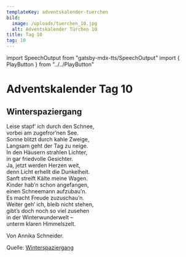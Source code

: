 ```yaml
---
templateKey: adventskalender-tuerchen
bild:
  image: /uploads/tuerchen_10.jpg
  alt: Adventskalender Türchen 10
title: Tag 10
tag: 10
---
```


import SpeechOutput from "gatsby-mdx-tts/SpeechOutput"
import { PlayButton } from "../../PlayButton"

<SpeechOutput id="adventskalender-tag-10" customPlayButton={PlayButton}>

# Adventskalender Tag 10

## Winterspaziergang

Leise stapf‘ ich durch den Schnee,  
vorbei am zugefror’nen See.  
 Sonne blitzt durch kahle Zweige,  
Langsam geht der Tag zu neige.  
 In den Häusern strahlen Lichter,  
in gar friedvolle Gesichter.  
 Ja, jetzt werden Herzen weit,  
denn Licht erhellt die Dunkelheit.  
 Sanft streift Kälte meine Wagen.  
Kinder hab’n schon angefangen,  
einen Schneemann aufzubau’n.  
 Es macht Freude zuzuschau’n.  
 Weiter geh‘ ich, bleib nicht stehen,  
gibt’s doch noch so viel zusehen  
in der Winterwunderwelt –  
unterm klaren Himmelszelt.

Von Annika Schneider.

Quelle: [Winterspaziergang](https://mal-alt-werden.de/winterspaziergang-ein-mitsprechgedicht-fuer-den-winter/)

</SpeechOutput>

